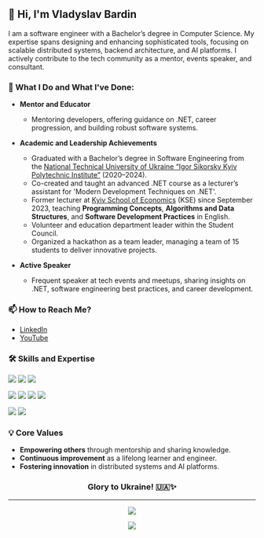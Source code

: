 ## 👋 Hi, I'm Vladyslav Bardin

I am a software engineer with a Bachelor’s degree in Computer Science. My expertise spans designing and enhancing sophisticated tools, focusing on scalable distributed systems, backend architecture, and AI platforms. I actively contribute to the tech community as a mentor, events speaker, and consultant.

### 🌱 What I Do and What I've Done:

- **Mentor and Educator**  
  - Mentoring developers, offering guidance on .NET, career progression, and building robust software systems.  

- **Academic and Leadership Achievements**  
  - Graduated with a Bachelor’s degree in Software Engineering from the [National Technical University of Ukraine “Igor Sikorsky Kyiv Polytechnic Institute”](https://kpi.ua/en/) (2020–2024).  
  - Co-created and taught an advanced .NET course as a lecturer’s assistant for 'Modern Development Techniques on .NET'.  
  - Former lecturer at [Kyiv School of Economics](https://www.linkedin.com/school/eerc-kyiv-school-of-economics-kse-/) (KSE) since September 2023, teaching **Programming Concepts**, **Algorithms and Data Structures**, and **Software Development Practices** in English.  
  - Volunteer and education department leader within the Student Council.  
  - Organized a hackathon as a team leader, managing a team of 15 students to deliver innovative projects.  

- **Active Speaker**  
  - Frequent speaker at tech events and meetups, sharing insights on .NET, software engineering best practices, and career development.  

### 📫 How to Reach Me?
- [LinkedIn](https://www.linkedin.com/in/bardin08/)  
- [YouTube](https://www.youtube.com/@bardin_speaks)  

### 🛠️ Skills and Expertise
![](https://img.shields.io/badge/.NET-5C2D91?style=for-the-badge&logo=.net&logoColor=white)
![](https://img.shields.io/badge/C%23-239120?style=for-the-badge&logo=c-sharp&logoColor=white)
![](https://img.shields.io/badge/Python-3776AB?style=for-the-badge&logo=python&logoColor=white)

![](https://img.shields.io/badge/MySQL-00000F?style=for-the-badge&logo=mysql&logoColor=white)
![](https://img.shields.io/badge/PostgreSQL-316192?style=for-the-badge&logo=postgresql&logoColor=white)
![](https://img.shields.io/badge/MongoDB-4EA94B?style=for-the-badge&logo=mongodb&logoColor=white)
![](https://img.shields.io/badge/redis-%23DD0031.svg?&style=for-the-badge&logo=redis&logoColor=white)

![](https://img.shields.io/badge/Amazon_AWS-232F3E?style=for-the-badge&logo=amazon-aws&logoColor=white)
![](https://img.shields.io/badge/Microsoft_Azure-0089D6?style=for-the-badge&logo=microsoft-azure&logoColor=white)

### 💡 Core Values
- **Empowering others** through mentorship and sharing knowledge.  
- **Continuous improvement** as a lifelong learner and engineer.  
- **Fostering innovation** in distributed systems and AI platforms.

<div align="center">
  <h3><strong>Glory to Ukraine! 🇺🇦✨</strong></h3>
</div>

---

<p align="center">
  <img href="#" src="https://github-readme-stats-bardin08s-projects.vercel.app/api?username=Bardin08&show_icons=true&theme=dark#gh-dark-mode-only"></img>
</p>

<p align="center">
  <img href="#" src="https://github-readme-stats-bardin08s-projects.vercel.app/api/top-langs?username=Bardin08&layout=compact&theme=dark#gh-dark-mode-only&langs_count=8"></img>
</p>
